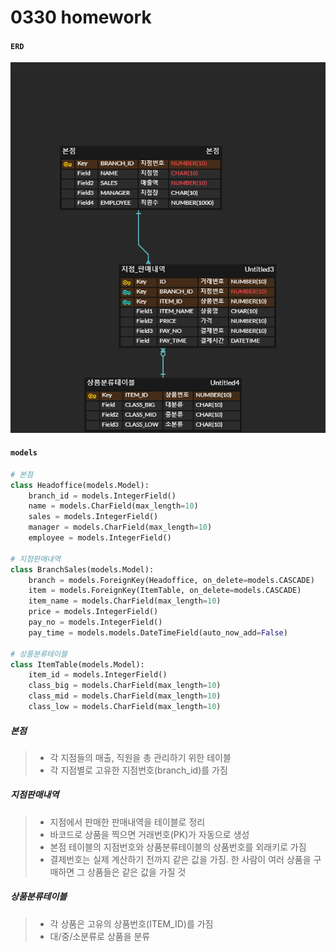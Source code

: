 # 0330 homework

#### `ERD`

![image-20210330225103186](0330_hw.assets/image-20210330225103186.png)



#### `models`

```python
# 본점
class Headoffice(models.Model):
    branch_id = models.IntegerField()
    name = models.CharField(max_length=10)
    sales = models.IntegerField()
    manager = models.CharField(max_length=10)
    employee = models.IntegerField()

# 지점판매내역
class BranchSales(models.Model):
    branch = models.ForeignKey(Headoffice, on_delete=models.CASCADE)
    item = models.ForeignKey(ItemTable, on_delete=models.CASCADE)
    item_name = models.CharField(max_length=10)
    price = models.IntegerField()
    pay_no = models.IntegerField()
    pay_time = models.models.DateTimeField(auto_now_add=False)

# 상품분류테이블
class ItemTable(models.Model):
    item_id = models.IntegerField()
    class_big = models.CharField(max_length=10)
    class_mid = models.CharField(max_length=10)
    class_low = models.CharField(max_length=10)
```



##### 본점

> - 각 지점들의 매출, 직원을 총 관리하기 위한 테이블
> - 각 지점별로 고유한 지점번호(branch_id)를 가짐



##### 지점판매내역

> - 지점에서 판매한 판매내역을 테이블로 정리
> - 바코드로 상품을 찍으면 거래번호(PK)가 자동으로 생성
> - 본점 테이블의 지점번호와 상품분류테이블의 상품번호를 외래키로 가짐
> - 결제번호는 실제 계산하기 전까지 같은 값을 가짐. 한 사람이 여러 상품을 구매하면 그 상품들은 같은 값을 가질 것



##### 상품분류테이블

> - 각 상품은 고유의 상품번호(ITEM_ID)를 가짐
> - 대/중/소분류로 상품을 분류